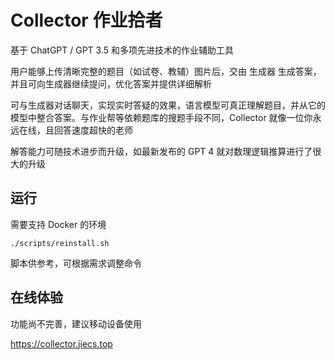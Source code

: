 # Collector 作业拾者

基于 ChatGPT / GPT 3.5 和多项先进技术的作业辅助工具

用户能够上传清晰完整的题目（如试卷、教辅）图片后，交由 生成器 生成答案，并且可向生成器继续提问，优化答案并提供详细解析

可与生成器对话聊天，实现实时答疑的效果，语言模型可真正理解题目，并从它的模型中整合答案。与作业帮等依赖题库的搜题手段不同，Collector 就像一位你永远在线，且回答速度超快的老师

解答能力可随技术进步而升级，如最新发布的 GPT 4 就对数理逻辑推算进行了很大的升级

## 运行

需要支持 Docker 的环境

```shell
./scripts/reinstall.sh
```

脚本供参考，可根据需求调整命令

## 在线体验

功能尚不完善，建议移动设备使用

<https://collector.jiecs.top>
